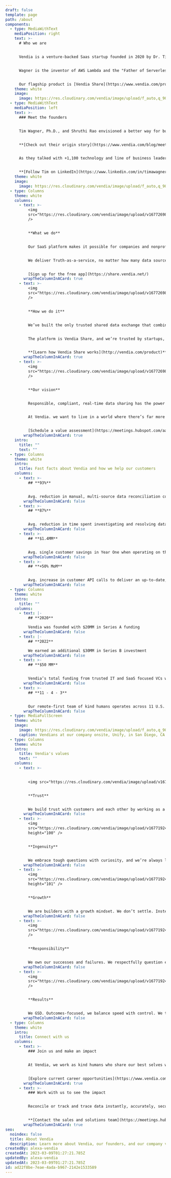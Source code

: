 ```yaml
---
draft: false
template: page
path: /about
components:
  - type: MediaWithText
    mediaPosition: right
    text: >-
      # Who we are


      Vendia is a venture-backed Saas startup founded in 2020 by Dr. Tim Wagner and Shruthi Rao. 


      Wagner is the inventor of AWS Lambda and the "Father of Serverless" computing. Rao is the founder of AWS Blockchain and led its GTM program before founding Vendia.


      Our flagship product is [Vendia Share](https://www.vendia.com/product), and it’s trusted by leaders in both grassroots nonprofits and the Global 2000.
    theme: white
    image:
      image: https://res.cloudinary.com/vendia/image/upload/f_auto,q_90/v1678324403/Website/Iso/Remote_work_1_tfgiuv.png
  - type: MediaWithText
    mediaPosition: left
    text: >-
      ### Meet the founders


      Tim Wagner, Ph.D., and Shruthi Rao envisioned a better way for businesses to share data and, at the same time, eliminate cost centers.


      **[Check out their origin story](https://www.vendia.com/blog/meet-vendias-founders)**


      As they talked with +1,100 technology and line of business leaders, they discovered they all needed the same thing — a way to accelerate time to innovation and share a single copy of truth, no matter what technology they and their data-sharing partners use.


      **[Follow Tim on LinkedIn](https://www.linkedin.com/in/timawagner/)** | **[Follow Shruthi on LinkedIn](https://www.linkedin.com/in/shruthirao/)**
    theme: white
    image:
      image: https://res.cloudinary.com/vendia/image/upload/f_auto,q_90/v1677181093/Website/Product%20thumbnails/Founders_nzryts.png
  - type: Columns
    theme: white
    columns:
      - text: >-
          <img
          src="https://res.cloudinary.com/vendia/image/upload/v1677269877/Website/Icons/Blue%20icons/Tech_143_wkuxuf.svg"  class="image-float-left"
          />


          **What we do**


          Our SaaS platform makes it possible for companies and nonprofits to participate in a real-time data ecosystem — all with a shared but single, accurate, complete, compliant, and automated source of truth.


          We deliver Truth-as-a-service, no matter how many data sources or their points of origin.


          [Sign up for the free app](https://share.vendia.net/)
        wrapTheColumnInACard: true
      - text: >-
          <img
          src="https://res.cloudinary.com/vendia/image/upload/v1677269875/Website/Icons/Blue%20icons/Tech_133_weh1vy.svg"  class="image-float-left"
          />


          **How we do it**


          We’ve built the only trusted shared data exchange that combines the best of business blockchain, Smart APIs, and cloud database technology as a single, scalable Saas platform.


          The platform is Vendia Share, and we’re trusted by startups, the Global 2000, and government-sponsored enterprises alike.


          **[Learn how Vendia Share works](http://vendia.com/product)**
        wrapTheColumnInACard: true
      - text: >-
          <img
          src="https://res.cloudinary.com/vendia/image/upload/v1677269870/Website/Icons/Blue%20icons/Tech_112_dqvknn.svg"  class="image-float-left"
          />


          **Our vision**


          Responsible, compliant, real-time data sharing has the power to transform industries, customer experiences, and communities — all for the better. 


          At Vendia. we want to live in a world where there’s far more time, talent, and money spent on indisputable truth, earned trust, and valuable innovation. 


          [Schedule a value assessment](https://meetings.hubspot.com/aashish3/value-assesement-meeting)
        wrapTheColumnInACard: true
    intro:
      title: ""
      text: ""
  - type: Columns
    theme: white
    intro:
      title: Fast facts about Vendia and how we help our customers
    columns:
      - text: >-
          ## **93%**


          Avg. reduction in manual, multi-source data reconciliation costs with Vendia Share
        wrapTheColumnInACard: false
      - text: >-
          ## **87%**


          Avg. reduction in time spent investigating and resolving data  inconsistencies thanks to Vendia Share
        wrapTheColumnInACard: false
      - text: >-
          ## **$1.4MM**


          Avg. single customer savings in Year One when operating on the Vendia Share platform
        wrapTheColumnInACard: false
      - text: >-
          ## **+50% MoM**


          Avg. increase in customer API calls to deliver an up-to-date, auto-reconciled golden record
        wrapTheColumnInACard: false
  - type: Columns
    theme: white
    intro:
      title: ""
    columns:
      - text: |-
          ## **2020**

          Vendia was founded with $20MM in Series A funding
        wrapTheColumnInACard: false
      - text: |-
          ## **2022**

          We earned an additional $30MM in Series B investment
        wrapTheColumnInACard: false
      - text: >-
          ## **$50 MM**


          Vendia’s total funding from trusted IT and SaaS focused VCs who value relationships as much as results
        wrapTheColumnInACard: false
      - text: >-
          ## **11 - 4 - 3**


          Our remote-first team of kind humans operates across 11 U.S. states, four countries, and three continents
        wrapTheColumnInACard: false
  - type: MediaFullScreen
    theme: white
    image:
      image: https://res.cloudinary.com/vendia/image/upload/f_auto,q_90/v1677182853/Website/Misc%20website%20images/Vedia_Company_Meeting-HoffmanPhotoVideo-0207_vvwsn1.jpg
      caption: Vendians at our company onsite, Unify, in San Diego, CA USA
  - type: Columns
    theme: white
    intro:
      title: Vendia's values
      text: ""
    columns:
      - text: >-
          

          <img src="https://res.cloudinary.com/vendia/image/upload/v1677192419/Website/Icons/Vendia%20value%20icons/Trust_bnfhfj.png" alt="Trust" class="image-float-left" height="100" />


          **Trust**


          We build trust with customers and each other by working as a team, operating with transparency, and using good judgment.
        wrapTheColumnInACard: false
      - text: >-
          <img
          src="https://res.cloudinary.com/vendia/image/upload/v1677192419/Website/Icons/Vendia%20value%20icons/Ingenuity_yvhjsv.png"  class="image-float-left"
          height="100" />


          **Ingenuity**


          We embrace tough questions with curiosity, and we’re always learning. We’re creative, inventive, and trailblazing.
        wrapTheColumnInACard: false
      - text: >-
          <img
          src="https://res.cloudinary.com/vendia/image/upload/v1677192419/Website/Icons/Vendia%20value%20icons/Growth_xqqbsp.png"  class="image-float-left"
          height="101" />


          **Growth**


          We are builders with a growth mindset. We don’t settle. Instead, we strive and continuously improve in all that we do.
        wrapTheColumnInACard: false
      - text: >-
          <img
          src="https://res.cloudinary.com/vendia/image/upload/v1677192419/Website/Icons/Vendia%20value%20icons/Responsibility_byo090.png"  class="image-float-left"
          />


          **Responsibility**


          We own our successes and failures. We respectfully question each other, ask for feedback, and speak up if concerns arise.
        wrapTheColumnInACard: false
      - text: >-
          <img
          src="https://res.cloudinary.com/vendia/image/upload/v1677192419/Website/Icons/Vendia%20value%20icons/Results_m3v7gn.png"  class="image-float-left"
          />


          **Results**


          We GSD. Outcomes-focused, we balance speed with control. We think big, take calculated risks, and deliver reliably.
        wrapTheColumnInACard: false
  - type: Columns
    theme: white
    intro:
      title: Connect with us
    columns:
      - text: >-
          ### Join us and make an impact


          At Vendia, we work as kind humans who share our best selves with our customers and one another. Join us and solve hard, important problems as we work in the spirit of mutual service and excellence.


          [Explore current career opportunities](https://www.vendia.com/careers)
        wrapTheColumnInACard: true
      - text: >-
          ### Work with us to see the impact


          Reconcile or track and trace data instantly, accurately, securely, and compliantly with fine-grained control — no matter how many or how varied your architecture, infrastructure, partners, or inputs are.


          **[Contact the sales and solutions team](https://meetings.hubspot.com/aashish3/contact-sales)**
        wrapTheColumnInACard: true
seo:
  noindex: false
  title: About Vendia
  description: Learn more about Vendia, our founders, and our company values.
createdBy: alexa-vendia
createdAt: 2023-03-09T01:27:21.785Z
updatedBy: alexa-vendia
updatedAt: 2023-03-09T01:27:21.785Z
id: ad22f8be-7eae-4ada-b967-2142e1533589
---
```

